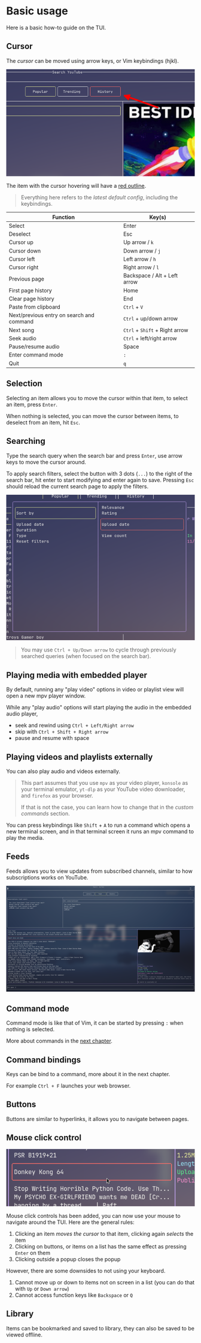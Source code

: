 # Basic usage

Here is a basic how-to guide on the TUI.

## Cursor

The *cursor* can be moved using arrow keys, or Vim keybindings (hjkl).

![](./images/cursor-showcasae.png)

The item with the cursor hovering will have a <u>red outline</u>.

> Everything here refers to the *latest default config*, including the keybindings.

|Function|Key(s)|
|---|---|
|Select|Enter|
|Deselect|Esc|
|Cursor up|Up arrow / `k`|
|Cursor down|Down arrow / `j`|
|Cursor left|Left arrow / `h`|
|Cursor right|Right arrow / `l`|
|Previous page|Backspace / Alt + Left arrow|
|First page history|Home|
|Clear page history|End|
|Paste from clipboard|`Ctrl` + `V`|
|Next/previous entry on search and command|`Ctrl` + up/down arrow|
|Next song|`Ctrl` + `Shift` + Right arrow|
|Seek audio|`Ctrl` + left/right arrow|
|Pause/resume audio|Space|
|Enter command mode|`:`|
|Quit|`q`|

## Selection

Selecting an item allows you to move the cursor within that item, to select an item, press `Enter`.

When nothing is selected, you can move the cursor between items, to deselect from an item, hit `Esc`.

## Searching

Type the search query when the search bar and press `Enter`, use arrow keys to move the cursor around.

To apply search filters, select the button with 3 dots (`...`) to the right of the search bar, hit enter to start modifying and enter again to save. Pressing `Esc` should reload the current search page to apply the filters.

![](./images/search-filters-showcase.png)

> You may use `Ctrl + Up/Down arrow` to cycle through previously searched queries (when focused on the search bar).

## Playing media with embedded player

By default, running any "play video" options in video or playlist view will open a new mpv player window.

While any "play audio" options will start playing the audio in the embedded audio player,

- seek and rewind using `Ctrl + Left/Right arrow`
- skip with `Ctrl + Shift + Right arrow`
- pause and resume with space

## Playing videos and playlists externally

You can also play audio and videos externally.

> This part assumes that you use `mpv` as your video player, `konsole` as your terminal emulator, `yt-dlp` as your YouTube video downloader, and `firefox` as your browser.
> 
> If that is not the case, you can learn how to change that in the *custom commands* section.

You can press keybindings like `Shift` + `A` to run a command which opens a new terminal screen, and in that terminal screen it runs an mpv command to play the media.

## Feeds

Feeds allows you to view updates from subscribed channels, similar to how subscriptions works on YouTube.

![](./images/feed-showcase.png)

## Command mode

Command mode is like that of Vim, it can be started by pressing `:` when nothing is selected.

More about commands in the [next chapter](commands.md).

## Command bindings

Keys can be bind to a command, more about it in the next chapter.

For example `Ctrl + F` launches your web browser.

## Buttons

Buttons are similar to hyperlinks, it allows you to navigate between pages.

## Mouse click control

![](./images/mouse-showcase.png)

Mouse click controls has been added, you can now use your mouse to navigate around the TUI. Here are the general rules:

1. Clicking an item *moves the cursor* to that item, clicking again *selects* the item
2. Clicking on buttons, or items on a list has the same effect as pressing `Enter` on them
3. Clicking outside a popup closes the popup

However, there are some downsides to not using your keyboard.

1. Cannot move up or down to items not on screen in a list (you can do that with `Up` or `Down arrow`)
2. Cannot access function keys like `Backspace` or `Q`

## Library

Items can be bookmarked and saved to library, they can also be saved to be viewed offline.
